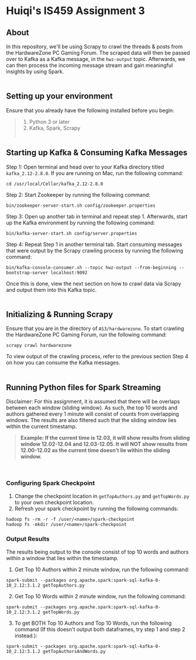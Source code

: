 # Huiqi's IS459 Assignment 3

## About
In this repository, we'll be using Scrapy to crawl the threads & posts from the HardwareZone PC Gaming Forum. The scraped data will then be passed over to Kafka as a Kafka message, in the ```hwz-output``` topic. Afterwards, we can then process the incoming message stream and gain meaningful insights by using Spark.
<br><br>

## Setting up your environment
Ensure that you already have the following installed before you begin:
> 1) Python 3 or later
> 2) Kafka, Spark, Scrapy
<br><br>

## Starting up Kafka & Consuming Kafka Messages
Step 1: Open terminal and head over to your Kafka directory titled ```kafka_2.12-2.8.0```. If you are running on Mac, run the following command:
```
cd /usr/local/Cellar/kafka_2.12-2.8.0
```

Step 2: Start Zookeeper by running the following command: 
```
bin/zookeeper-server-start.sh config/zookeeper.properties
```

Step 3: Open up another tab in terminal and repeat step 1. Afterwards, start up the Kafka environment by running the following command:

```
bin/kafka-server-start.sh config/server.properties
```

Step 4: Repeat Step 1 in another terminal tab. Start consuming messages that were output by the Scrapy crawling process by running the following command: 
```
bin/kafka-console-consumer.sh --topic hwz-output --from-beginning --bootstrap-server localhost:9092
```

Once this is done, view the next section on how to crawl data via Scrapy and output them into this Kafka topic. <br><br>

## Initializing & Running Scrapy
Ensure that you are in the directory of ```AS3/hardwarezone```. To start crawling the HardwareZone PC Gaming Forum, run the following command:
```
scrapy crawl hardwarezone
```
To view output of the crawling process, refer to the previous section Step 4 on how you can consume the Kafka messages. <br><br>

## Running Python files for Spark Streaming

Disclaimer: For this assignment, it is assumed that there will be overlaps between each window (sliding window). As such, the top 10 words and authors gathered every 1 minute will consist of counts from overlapping windows. The results are also filtered such that the sliding window lies within the current timestamp. <br>
> <b> Example: If the current time is 12.03, it will show results from sliding window 12.02-12.04 and 12.03-12.05. It will NOT show results from 12.00-12.02 as the current time doesn't lie within the sliding window. </b>
<br>

### Configuring Spark Checkpoint
1) Change the checkpoint location in ```getTopAuthors.py``` and ```getTopWords.py``` to your own checkpoint location. 
2) Refresh your spark checkpoint by running the following commands:
```
hadoop fs -rm -r -f /user/<name>/spark-checkpoint
hadoop fs -mkdir /user/<name>/spark-checkpoint
```
### Output Results 

The results being output to the console consist of top 10 words and authors within a window that lies within the timestamp.


1) Get Top 10 Authors within 2 minute window, run the following command:
```
spark-submit --packages org.apache.spark:spark-sql-kafka-0-10_2.12:3.1.2 getTopAuthors.py
```


2) Get Top 10 Words within 2 minute window, run the following command:
```
spark-submit --packages org.apache.spark:spark-sql-kafka-0-10_2.12:3.1.2 getTopWords.py
```
  
3) To get BOTH Top 10 Authors and Top 10 Words, run the following command (If this doesn't output both dataframes, try step 1 and step 2 instead.): 
```
spark-submit --packages org.apache.spark:spark-sql-kafka-0-10_2.12:3.1.2 getTopAuthorsAndWords.py
```










